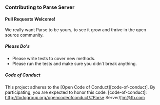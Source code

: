 ### Contributing to Parse Server

#### Pull Requests Welcome!

We really want Parse to be yours, to see it grow and thrive in the open source community.  

##### Please Do's

* Please write tests to cover new methods.
* Please run the tests and make sure you didn't break anything.

##### Code of Conduct

This project adheres to the [Open Code of Conduct][code-of-conduct]. By participating, you are expected to honor this code.
[code-of-conduct]: http://todogroup.org/opencodeofconduct/#Parse Server/fjm@fb.com